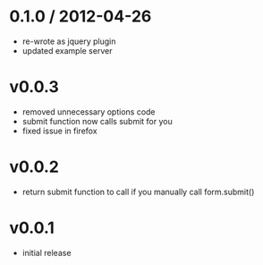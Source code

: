
0.1.0 / 2012-04-26 
==================

  * re-wrote as jquery plugin
  * updated example server

# v0.0.3
- removed unnecessary options code
- submit function now calls submit for you
- fixed issue in firefox
# v0.0.2
- return submit function to call if you manually call form.submit()
# v0.0.1
- initial release
